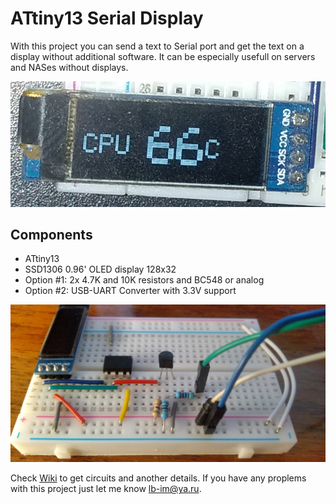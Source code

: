 # ATtiny13 Serial Display
With this project you can send a text to Serial port and get the text on a display without additional software. It can be especially usefull on servers and NASes without displays.

![View](images/demo.jpg)

## Components
- ATtiny13
- SSD1306 0.96' OLED display 128x32
- Option #1: 2x 4.7K and 10K resistors and BC548 or analog
- Option #2: USB-UART Converter with 3.3V support

![View](images/result.jpg)

Check [Wiki](https://github.com/little-brother/attiny13-serial-display/wiki) to get circuits and another details. If you have any proplems with this project just let me know <a href="mailto:lb-im@ya.ru?subject=attiny13-serial-display">lb-im@ya.ru</a>.

